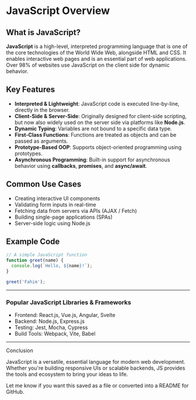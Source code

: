 
# JavaScript Overview

## What is JavaScript?

**JavaScript** is a high-level, interpreted programming language that is one of the core technologies of the World Wide Web, alongside HTML and CSS. It enables interactive web pages and is an essential part of web applications. Over 98% of websites use JavaScript on the client side for dynamic behavior.

## Key Features

- **Interpreted & Lightweight**: JavaScript code is executed line-by-line, directly in the browser.
- **Client-Side & Server-Side**: Originally designed for client-side scripting, but now also widely used on the server side via platforms like **Node.js**.
- **Dynamic Typing**: Variables are not bound to a specific data type.
- **First-Class Functions**: Functions are treated as objects and can be passed as arguments.
- **Prototype-Based OOP**: Supports object-oriented programming using prototypes.
- **Asynchronous Programming**: Built-in support for asynchronous behavior using **callbacks**, **promises**, and **async/await**.

## Common Use Cases

- Creating interactive UI components
- Validating form inputs in real-time
- Fetching data from servers via APIs (AJAX / Fetch)
- Building single-page applications (SPAs)
- Server-side logic using Node.js

## Example Code

```javascript
// A simple JavaScript function
function greet(name) {
  console.log(`Hello, ${name}!`);
}

greet('Fahim');

```
---
### Popular JavaScript Libraries & Frameworks

- Frontend: React.js, Vue.js, Angular, Svelte
- Backend: Node.js, Express.js
- Testing: Jest, Mocha, Cypress
- Build Tools: Webpack, Vite, Babel

---
Conclusion

JavaScript is a versatile, essential language for modern web development. Whether you're building responsive UIs or scalable backends, JS provides the tools and ecosystem to bring your ideas to life.

Let me know if you want this saved as a file or converted into a README for GitHub.

